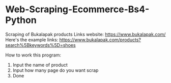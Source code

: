 # Web-Scraping-Ecommerce-Bs4-Python
Scraping of Bukalapak products
Links website: https://www.bukalapak.com/
Here's the example links: https://www.bukalapak.com/products?search%5Bkeywords%5D=shoes

How to work this program:
1. Input the name of product
2. Input how many page do you want scrap
3. Done
